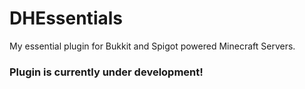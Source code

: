 # DHEssentials
My essential plugin for Bukkit and Spigot powered Minecraft Servers.

### Plugin is currently under development!